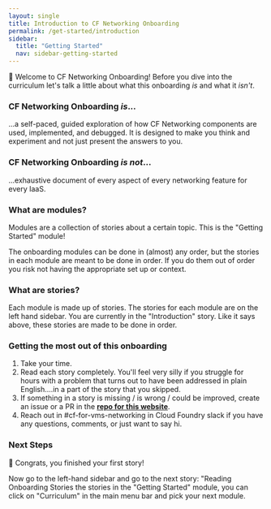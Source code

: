 ```yaml
---
layout: single
title: Introduction to CF Networking Onboarding
permalink: /get-started/introduction
sidebar:
  title: "Getting Started"
  nav: sidebar-getting-started
---
```



👋  Welcome to CF Networking Onboarding! Before you dive into the curriculum
let's talk a little about what this onboarding _is_ and what it _isn't_.

### CF Networking Onboarding _is_...
...a self-paced, guided exploration of how CF Networking components are used,
implemented, and debugged. It is designed to make you think and experiment and
not just present the answers to you.

### CF Networking Onboarding _is not_...
...exhaustive document of every aspect of every networking feature for every IaaS.

### What are modules?
Modules are a collection of stories about a certain topic. This is the "Getting
Started" module!

The onboarding modules can be done in (almost) any order, but the stories in
each module are meant to be done in order. If you do them out of order you risk
not having the appropriate set up or context.

### What are stories?
Each module is made up of stories. The stories for each module are on the left
hand sidebar. You are currently in the "Introduction" story. Like it says
above, these stories are made to be done in order.

### Getting the most out of this onboarding
1. Take your time.
1. Read each story completely. You'll feel very silly if you struggle for hours
   with a problem that turns out to have been addressed in plain English....in
   a part of the story that you skipped.
1. If something in a story is missing / is wrong / could be improved, create an
   issue or a PR in the **[repo for this
   website](https://github.com/cloudfoundry/cf-networking-onboarding/tree/gh-pages)**.
1. Reach out in #cf-for-vms-networking in Cloud Foundry slack if you have any
   questions, comments, or just want to say hi.

### Next Steps

🎉  Congrats, you finished your first story!

Now go to the left-hand sidebar and go to the next story: "Reading Onboarding
Stories the stories in the "Getting Started" module, you can click on
"Curriculum" in the main menu bar and pick your next module.
